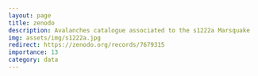 ```yaml
---
layout: page
title: zenodo
description: Avalanches catalogue associated to the s1222a Marsquake
img: assets/img/s1222a.jpg
redirect: https://zenodo.org/records/7679315
importance: 13
category: data
---
```


